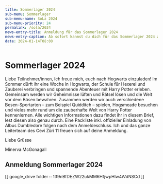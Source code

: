 ```yaml
---
title: Sommerlager 2024
sub-menu: Sommerlager
sub-menu-name: SoLa 2024
sub-menu-priority: 24
permalink: /sola/2024
news-entry-title: Anmeldung für das Sommerlager 2024
news-entry-caption: Ab sofort kannst du dich für das Sommerlager 2024 anmelden. Tauche ein in die Welt von Harry Potter!
date: 2024-01-14T08:00
---
```


# Sommerlager 2024

Liebe Teilnehmer/innen,
Ich freue mich, euch nach Hogwarts einzuladen!
Im Sommer dürft ihr eine Woche in Hogwarts, der Schule für Hexerei und Zauberei verbringen
und spannende Abenteuer mit Harry Potter erleben. Gemeinsam werden wir Geheimnisse lüften
und Rätsel lösen und die Welt vor dem Bösen bewahren. Zusammen werden wir auch
verschiedene Besen-Sportarten – zum Beispiel Quidditch – spielen, Hogsmeade besuchen und
vieles mehr rund um die zauberhafte Welt von Harry Potter kennenlernen.
Alle wichtigen Informationen dazu findet ihr in diesem Brief, lest diesen also genau durch. Eine
Packliste inkl. offizieller Einladung von Albus Dumbledore folgen nach dem Anmeldeschluss.
Ich und das ganze Leiterteam des Cevi Züri 11 freuen sich auf deine Anmeldung.

Liebe Grüsse
 
Minerva McGonagall

## Anmeldung Sommerlager 2024

[[ google_drive folder :: 139nBfDEZW22ukMM6HfjwpHIw4iVdNSCd ]]
